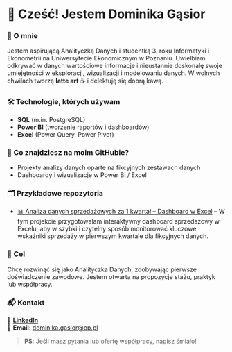 # 👋 Cześć! Jestem Dominika Gąsior

### 🎯 O mnie
Jestem aspirującą Analityczką Danych i studentką 3. roku Informatyki i Ekonometrii na Uniwersytecie Ekonomicznym w Poznaniu. Uwielbiam odkrywać w danych wartościowe informacje i nieustannie doskonalę swoje umiejętności w eksploracji, wizualizacji i modelowaniu danych. W wolnych chwilach tworzę **latte art** ☕ i delektuję się dobrą kawą.

### 🛠 Technologie, których używam
- **SQL** (m.in. PostgreSQL)
- **Power BI** (tworzenie raportów i dashboardów)
- **Excel** (Power Query, Power Pivot)

### 📂 Co znajdziesz na moim GitHubie?
- Projekty analizy danych oparte na fikcyjnych zestawach danych
- Dashboardy i wizualizacje w Power BI / Excel

### 🗂 Przykładowe repozytoria
- [📊 Analiza danych sprzedażowych za 1 kwartał – Dashboard w Excel](https://github.com/DominikaGasior/analiza_danych_sprzedazowych_1_kwartal) – W tym projekcie przygotowałam interaktywny dashboard sprzedażowy w Excelu, aby w szybki i czytelny sposób monitorować kluczowe wskaźniki sprzedaży w pierwszym kwartale dla fikcyjnych danych.
### 🚀 Cel
Chcę rozwinąć się jako Analityczka Danych, zdobywając pierwsze doświadczenie zawodowe. Jestem otwarta na propozycje stażu, praktyk lub współpracy.

### 📬 Kontakt
🔗 [**LinkedIn**](linkedin.com/in/dominika-gąsior-247402336)  
📧 **Email**: [dominika.gasior@op.pl](mailto:dominika.gasior@op.pl)

> **PS**: Jeśli masz pytania lub ofertę współpracy, napisz śmiało!




